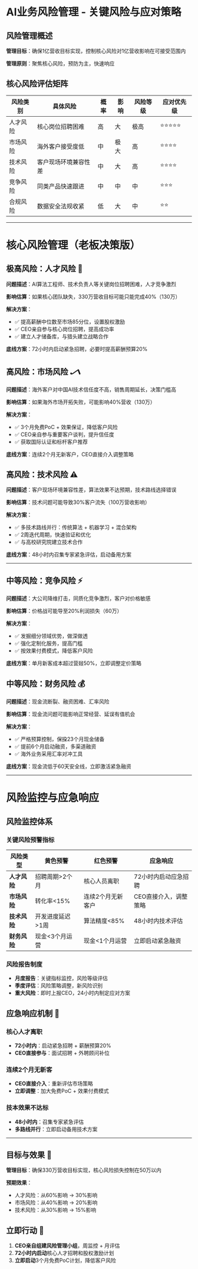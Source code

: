 # AI业务风险管理 - 关键风险与应对策略

## 风险管理概述

**管理目标**：确保1亿营收目标实现，控制核心风险对1亿营收影响在可接受范围内

**管理原则**：聚焦核心风险，预防为主，快速响应

## 核心风险评估矩阵

| 风险类别 | 具体风险 | 概率 | 影响 | 风险等级 | 应对优先级 |
|---------|------------|------|------|----------|------------|
| 人才风险 | 核心岗位招聘困难 | 高 | 大 | 极高 | ⭐⭐⭐⭐⭐ |
| 市场风险 | 海外客户接受度低 | 中 | 极大 | 高 | ⭐⭐⭐⭐ |
| 技术风险 | 客户现场环境兼容性差 | 中 | 大 | 高 | ⭐⭐⭐⭐ |
| 竞争风险 | 同类产品快速跟进 | 中 | 中 | 中 | ⭐⭐⭐ |
| 合规风险 | 数据安全法规收紧 | 低 | 大 | 中 | ⭐⭐ |

---

# 核心风险管理（老板决策版）

## 极高风险：人才风险 🔴

**问题描述**：AI算法工程师、技术负责人等关键岗位招聘困难，人才竞争激烈

**影响估算**：如果核心团队缺失，330万营收目标可能只能完成40%（130万）

**解决方案**：
- ✅ 提高薪酬中位数至市场85分位，设置股权激励
- ✅ CEO亲自参与核心岗位招聘，提高成功率
- ✅ 建立人才储备库，与猎头建立战略合作

**底线方案**：72小时内启动紧急招聘，必要时提高薪酬预算20%

## 高风险：市场风险 🝠

**问题描述**：海外客户对中国AI技术信任度不高，销售周期延长，决策门槛高

**影响估算**：如果海外市场开拓失败，可能影响40%营收（130万）

**解决方案**：
- ✅ 3个月免费PoC + 效果保证，降低客户风险
- ✅ CEO亲自参与重要客户谈判，提升信任度
- ✅ 获取国际认证和标杆客户推荐

**底线方案**：连续2个月无新客户，CEO直接介入调整策略

## 高风险：技术风险 ⚠️

**问题描述**：客户现场环境兼容性差，算法效果不达预期，技术路线选择错误

**影响估算**：技术问题可能导致30%客户流失（100万营收影响）

**解决方案**：
- ✅ 多技术路线并行：传统算法 + 机器学习 + 混合架构
- ✅ 2周迭代周期，快速验证和优化
- ✅ 与高校研究院建立技术合作

**底线方案**：48小时内召集专家紧急评估，启动备用方案

---

## 中等风险：竞争风险 ⚡

**问题描述**：大公司降维打击，同质化竞争激烈，客户对价格敏感

**影响估算**：价格战可能导至20%利润损失（60万）

**解决方案**：
- ✅ 发掘细分领域优势，做深做透
- ✅ 强化定制化服务，提高门槛
- ✅ 按效果付费模式，降低客户风险

**底线方案**：单月新客成本超过营敥50%，立即调整定价策略

## 中等风险：财务风险 💰

**问题描述**：现金流断裂、融资困难、汇率风险

**影响估算**：现金流问题可能影响正常经营、延误有值机会

**解决方案**：
- ✅ 严格预算控制，保挅23个月现金储备
- ✅ 提前6个月启动融资，多渠道融资
- ✅ 海外业务采用汇率对冲工具

**底线方案**：现金流低于60天安全线，立即激活紧急融资

---

# 风险监控与应急响应

## 风险监控体系

### 关键风险预警指标

| 风险类型 | 黄色预警 | 红色预警 | 应急响应 |
|---------|----------|----------|----------|
| **人才风险** | 招聘周期>2个月 | 核心人员离职 | 72小时内启动应急招聘 |
| **市场风险** | 转化率<15% | 连续2个月无新客户 | CEO直接介入，调整策略 |
| **技术风险** | 开发进度延迟>1周 | 算法精度<85% | 48小时内技术评估 |
| **财务风险** | 现金<3个月运营 | 现金<1个月运营 | 立即启动紧急融资 |

### 风险报告制度

- **月度报告**：关键指标监控，风险等级评估
- **季度评估**：风险策略调整，新风险识别
- **重大风险**：即时上报CEO，24小时内制定应对方案

## 应急响应机制 🚨

### 核心人才离职
- **72小时内**：启动紧急招聘 + 薪酬预算20%
- **CEO直接参与**：面试招聘 + 外聘顾问补位

### 连续2个月无新客
- **CEO直接介入**：重新评估市场策略
- **立即调整**：加大免费PoC + 效果付费模式

### 技本效果不达标
- **48小时内**：召集专家紧急评估
- **多路线并行**：立即启动备用技术方案

---

## 目标与效果 🎯

**管理目标**：确保330万营收目标实现，核心风险损失控制在50万以内

**预期效果**：
- 人才风险：从60%影响 → 30%影响
- 市场风险：从40%影响 → 20%影响  
- 技术风险：从30%影响 → 15%影响

## 立即行动 🚀

1. **CEO亲自组建风险管理小组**，周监控 + 月评估
2. **72小时内启动**核心人才招聘和股权激励计划
3. **立即启动**3个月免费PoC计划，降低客户风险
